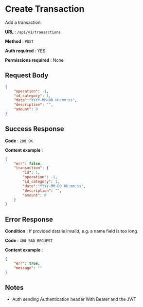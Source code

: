 # Create Transaction 

Add a transaction.

**URL** : `/api/v1/transactions`

**Method** : `POST`

**Auth required** : YES

**Permissions required** : None

## Request Body

```json
{
    "operation": -1,
    "id_category": 1,
    "date":"YYYY-MM-DD HH:mm:ss",
    "description": "",
    "amount": 0
}
```

## Success Response

**Code** : `200 OK`

**Content example** :

```json
{
    "err": false,
    "transaction": {
        "id": 1,
        "operation": -1,
        "id_category": 1,
        "date":"YYYY-MM-DD HH:mm:ss",
        "description": "",
        "amount": 0
    }
}
```

## Error Response

**Condition** : If provided data is invalid, e.g. a name field is too long.

**Code** : `400 BAD REQUEST`

**Content example** :

```json
{
    "err": true,
    "message": ""
}
```

## Notes

* Auth sending Authentication header With Bearer and the JWT